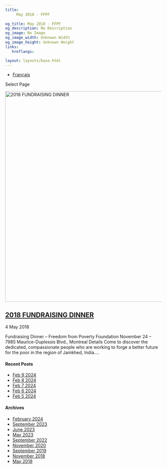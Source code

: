 ```yaml
---
title: 
     May 2018 - FFPF
    
og_title: May 2018 - FFPF
og_description: No Description
og_image: No Image
og_image_width: Unknown Width
og_image_height: Unknown Height
links:
   hreflangs:

layout: layouts/base.html
---
```


  * [ Français ](/fr/sponsorship-tag/surgery/)

[ ]( )

Select Page

[ <img src='/wp-content/uploads/2018/10/Family-04.webp' width='1080'
height='675' alt='2018 FUNDRAISING DINNER' /> ](/fr)

##  [ 2018 FUNDRAISING DINNER ](/fr)

4 May 2018

Fundraising Dinner – Freedom from Poverty Foundation November 24 – 7985
Maurice-Duplessis Blvd., Montreal Details Come to discover the dedicated,
compassionate people who are working to forge a better future for the poor in
the region of Jamkhed, India....

####  Recent Posts

  * [ Feb 9 2024 ]( /en/article/2024/02/09/feb-9-2024/)
  * [ Feb 8 2024 ]( /en/article/2024/02/08/feb-8-2024/)
  * [ Feb 7 2024 ]( /en/article/2024/02/07/feb-7-2024/)
  * [ Feb 6 2024 ]( /en/article/2024/02/06/feb-6-2024/)
  * [ Feb 5 2024 ]( /en/article/2024/02/05/feb-5-2024/)

####  Archives

  * [ February 2024 ]( /en/article/2024/02/)
  * [ September 2023 ]( /en/article/2023/09/)
  * [ June 2023 ]( /en/article/2023/06/)
  * [ May 2023 ]( /en/article/2023/05/)
  * [ September 2022 ]( /en/article/2022/09/)
  * [ November 2020 ]( /en/article/2020/11/)
  * [ September 2019 ]( /en/article/2019/09/)
  * [ November 2018 ](/11/)
  * [ May 2018 ](index.html)



